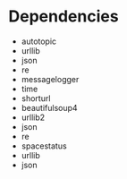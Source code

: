 # Dependencies

* autotopic
 * urllib
 * json
 * re
* messagelogger
 * time
* shorturl
 * beautifulsoup4
 * urllib2
 * json
 * re
* spacestatus
 * urllib
 * json
